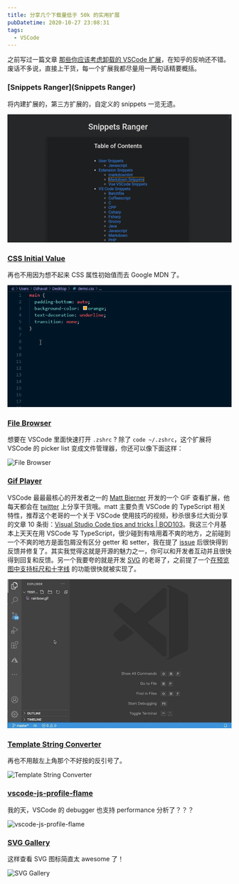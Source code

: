 ```yaml
---
title: 分享几个下载量低于 50k 的实用扩展
pubDatetime: 2020-10-27 23:08:31
tags:
  - VSCode
---
```


之前写过一篇文章 [那些你应该考虑卸载的 VSCode 扩展](https://zhuanlan.zhihu.com/p/125773296)，在知乎的反响还不错。废话不多说，直接上干货，每一个扩展我都尽量用一两句话精要概括。

### [Snippets Ranger](Snippets Ranger)

将内建扩展的，第三方扩展的，自定义的 snippets 一览无遗。

![snippets](https://github.com/robole/vscode-snippets-ranger/raw/master/img/screenshots/demo1.gif)

### [CSS Initial Value](https://marketplace.visualstudio.com/items?itemName=dzhavat.css-initial-value)

再也不用因为想不起来 CSS 属性初始值而去 Google MDN 了。

![CSS Initial Value](https://github.com/dzhavat/css-initial-value/raw/master/images/demo.gif)

### [File Browser](https://marketplace.visualstudio.com/items?itemName=bodil.file-browser)

想要在 VSCode 里面快速打开 `.zshrc` ? 除了 `code ~/.zshrc`，这个扩展将 VSCode 的 picker list 变成文件管理器，你还可以像下面这样：

![File Browser](C:\code\blog\source_posts\分享几个下载量低于-50k-的实用扩展\fileBrowser.gif)

### [Gif Player](https://marketplace.visualstudio.com/items?itemName=bierner.gif-player)

VSCode 最最最核心的开发者之一的 [Matt Bierner](https://github.com/microsoft/vscode/graphs/contributors) 开发的一个 GIF 查看扩展，他每天都会在 [twitter](https://twitter.com/mattbierner) 上分享干货哦。matt 主要负责 VSCode 的 TypeScript 相关特性，推荐这个老哥的一个关于 VSCode 使用技巧的视频，秒杀很多烂大街分享的文章 10 条街：[Visual Studio Code tips and tricks | BOD103](https://www.youtube.com/watch?v=xvouNGp7erI&list=LL&index=2&t=88s)。我这三个月基本上天天在用 VSCode 写 TypeScript，很少碰到有啥用着不爽的地方，之前碰到一个不爽的地方是面包屑没有区分 getter 和 setter，我在提了 [issue](https://github.com/microsoft/vscode/issues/106935) 后很快得到反馈并修复了。其实我觉得这就是开源的魅力之一，你可以和开发者互动并且很快得到回复和反馈。另一个我要夸的就是开发 [SVG](https://github.com/lishu/vscode-svg2) 的老哥了，之前提了一个[在预览图中支持标尺和十字线](https://github.com/lishu/vscode-svg2/issues/44) 的功能很快就被实现了。

![Gif Player](https://github.com/mattbierner/vscode-gif-player/raw/master/documentation/example.gif)

### [Template String Converter](https://marketplace.visualstudio.com/items?itemName=meganrogge.template-string-converter)

再也不用敲左上角那个不好按的反引号了。

![Template String Converter](https://raw.githubusercontent.com/meganrogge/template-string-converter/master/demo.gif)

### [vscode-js-profile-flame](https://marketplace.visualstudio.com/items?itemName=ms-vscode.vscode-js-profile-flame)

我的天，VSCode 的 debugger 也支持 performance 分析了？？？

![vscode-js-profile-flame](https://github.com/microsoft/vscode-js-profile-visualizer/raw/master/packages/vscode-js-profile-flame/resources/realtime-view.png)

### [SVG Gallery](https://marketplace.visualstudio.com/items?itemName=developer2006.svg-gallery)

这样查看 SVG 图标简直太 awesome 了！

![SVG Gallery](https://raw.githubusercontent.com/codelab2006/svg-gallery/master/images/features.gif)
